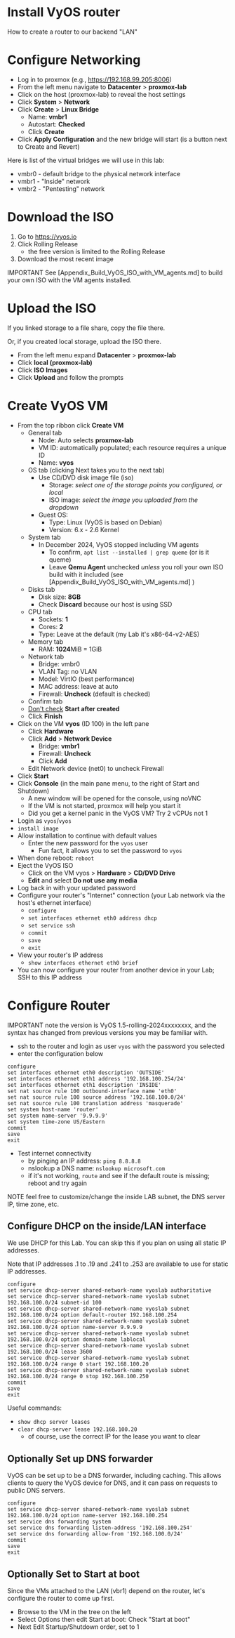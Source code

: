 # Install VyOS router
How to create a router to our backend "LAN"

# Configure Networking
- Log in to proxmox (e.g., https://192.168.99.205:8006)
- From the left menu navigate to **Datacenter** > **proxmox-lab**
- Click on the host (proxmox-lab) to reveal the host settings
- Click **System** > **Network**
- Click **Create** > **Linux Bridge**
  - Name: **vmbr1**
  - Autostart: **Checked**
  - Click **Create**
- Click **Apply Configuration** and the new bridge will start (is a button next to Create and Revert)

Here is list of the virtual bridges we will use in this lab:
- vmbr0 - default bridge to the physical network interface
- vmbr1 - "Inside" network
- vmbr2 - "Pentesting" network

# Download the ISO
1. Go to https://vyos.io
2. Click Rolling Release
    - the free version is limited to the Rolling Release
3. Download the most recent image

IMPORTANT See [Appendix_Build_VyOS_ISO_with_VM_agents.md] to build your own ISO with the VM agents installed.

# Upload the ISO
If you linked storage to a file share, copy the file there.

Or, if you created local storage, upload the ISO there.
- From the left menu expand **Datacenter** > **proxmox-lab**
- Click **local (proxmox-lab)**
- Click **ISO Images**
- Click **Upload** and follow the prompts

# Create VyOS VM
- From the top ribbon click **Create VM**
  - General tab
    - Node: Auto selects **proxmox-lab**
    - VM ID: automatically populated; each resource requires a unique ID
    - Name: **vyos**
  - OS tab (clicking Next takes you to the next tab)
    - Use CD/DVD disk image file (iso)
      - Storage: *select one of the storage points you configured, or local*
      - ISO image: *select the image you uploaded from the dropdown*
    - Guest OS:
      - Type: Linux (VyOS is based on Debian)
      - Version: 6.x - 2.6 Kernel
  - System tab
    - In December 2024, VyOS stopped including VM agents
      - To confirm, `apt list --installed | grep queme` (or is it queme)
      - Leave **Qemu Agent** unchecked <i>unless</i> you roll your own ISO build with it included (see [Appendix_Build_VyOS_ISO_with_VM_agents.md] )
  - Disks tab
    - Disk size: **8GB**
    - Check **Discard** because our host is using SSD
  - CPU tab
    - Sockets: **1**
    - Cores: **2**
    - Type: Leave at the default (my Lab it's x86-64-v2-AES)
  - Memory tab
    - RAM: **1024**MiB = 1GiB
  - Network tab
    - Bridge: vmbr0
    - VLAN Tag: no VLAN
    - Model: VirtIO (best performance)
    - MAC address: leave at auto
    - Firewall: **Uncheck** (default is checked)
  - Confirm tab
  - <ins>Don't check</ins> **Start after created**
  - Click **Finish**
- Click on the VM **vyos** (ID 100) in the left pane
  - Click **Hardware**
  - Click **Add** > **Network Device**
    - Bridge: **vmbr1**
    - Firewall: **Uncheck**
    - Click **Add**
  - Edit Network device (net0) to uncheck Firewall
- Click **Start**
- Click **Console** (in the main pane menu, to the right of Start and Shutdown)
  - A new window will be opened for the console, using noVNC
  - If the VM is not started, proxmox will help you start it
  - Did you get a kernel panic in the VyOS VM? Try 2 vCPUs not 1
- Login as `vyos`/`vyos`
- `install image`
- Allow installation to continue with default values
  - Enter the new password for the `vyos` user
    - Fun fact, it allows you to set the password to `vyos`
- When done reboot: `reboot`
- Eject the VyOS ISO
  - Click on the VM vyos > **Hardware** > **CD/DVD Drive**
  - **Edit** and select **Do not use any media**
- Log back in with your updated password
- Configure your router's "Internet" connection (your Lab network via the host's ethernet interface)
  - `configure`
  - `set interfaces ethernet eth0 address dhcp`
  - `set service ssh`
  - `commit`
  - `save`
  - `exit`
- View your router's IP address
  - `show interfaces ethernet eth0 brief`
- You can now configure your router from another device in your Lab; SSH to this IP address

# Configure Router
IMPORTANT note the version is VyOS 1.5-rolling-2024xxxxxxxx, and the syntax has changed from previous versions you may be familiar with.
- ssh to the router and login as user `vyos` with the password you selected
- enter the configuration below
```
configure
set interfaces ethernet eth0 description 'OUTSIDE'
set interfaces ethernet eth1 address '192.168.100.254/24'
set interfaces ethernet eth1 description 'INSIDE'
set nat source rule 100 outbound-interface name 'eth0'
set nat source rule 100 source address '192.168.100.0/24'
set nat source rule 100 translation address 'masquerade'
set system host-name 'router'
set system name-server '9.9.9.9'
set system time-zone US/Eastern
commit
save
exit
```
- Test internet connectivity
  - by pinging an IP address: `ping 8.8.8.8`
  - nslookup a DNS name: `nslookup microsoft.com`
  - if it's not working, `route` and see if the default route is missing; reboot and try again

NOTE feel free to customize/change the inside LAB subnet, the DNS server IP, time zone, etc.

## Configure DHCP on the inside/LAN interface
We use DHCP for this Lab. You can skip this if you plan on using all static IP addresses.

Note that IP addresses .1 to .19 and .241 to .253 are available to use for static IP addresses.

```
configure
set service dhcp-server shared-network-name vyoslab authoritative
set service dhcp-server shared-network-name vyoslab subnet 192.168.100.0/24 subnet-id 100
set service dhcp-server shared-network-name vyoslab subnet 192.168.100.0/24 option default-router 192.168.100.254
set service dhcp-server shared-network-name vyoslab subnet 192.168.100.0/24 option name-server 9.9.9.9
set service dhcp-server shared-network-name vyoslab subnet 192.168.100.0/24 option domain-name lablocal
set service dhcp-server shared-network-name vyoslab subnet 192.168.100.0/24 lease 3600
set service dhcp-server shared-network-name vyoslab subnet 192.168.100.0/24 range 0 start 192.168.100.20
set service dhcp-server shared-network-name vyoslab subnet 192.168.100.0/24 range 0 stop 192.168.100.250
commit
save
exit
```
Useful commands:
- `show dhcp server leases`
- `clear dhcp-server lease 192.168.100.20`
  - of course, use the correct IP for the lease you want to clear

## Optionally Set up DNS forwarder
VyOS can be set up to be a DNS forwarder, including caching. This allows clients to query the VyOS device for DNS, and it can pass on requests to public DNS servers.

```
configure
set service dhcp-server shared-network-name vyoslab subnet 192.168.100.0/24 option name-server 192.168.100.254
set service dns forwarding system
set service dns forwarding listen-address '192.168.100.254'
set service dns forwarding allow-from '192.168.100.0/24'
commit
save
exit
```

## Optionally Set to Start at boot
Since the VMs attached to the LAN (vbr1) depend on the router, let's configure the router to come up first.
- Browse to the VM in the tree on the left
- Select Options then edit Start at boot: Check "Start at boot"
- Next Edit Startup/Shutdown order, set to 1
